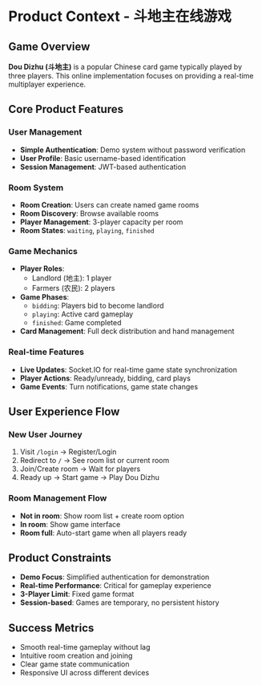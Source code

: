 # Product Context - 斗地主在线游戏

## Game Overview
**Dou Dizhu (斗地主)** is a popular Chinese card game typically played by three players. This online implementation focuses on providing a real-time multiplayer experience.

## Core Product Features

### User Management
- **Simple Authentication**: Demo system without password verification
- **User Profile**: Basic username-based identification
- **Session Management**: JWT-based authentication

### Room System
- **Room Creation**: Users can create named game rooms
- **Room Discovery**: Browse available rooms
- **Player Management**: 3-player capacity per room
- **Room States**: `waiting`, `playing`, `finished`

### Game Mechanics
- **Player Roles**: 
  - Landlord (地主): 1 player
  - Farmers (农民): 2 players
- **Game Phases**:
  - `bidding`: Players bid to become landlord
  - `playing`: Active card gameplay
  - `finished`: Game completed
- **Card Management**: Full deck distribution and hand management

### Real-time Features
- **Live Updates**: Socket.IO for real-time game state synchronization
- **Player Actions**: Ready/unready, bidding, card plays
- **Game Events**: Turn notifications, game state changes

## User Experience Flow

### New User Journey
1. Visit `/login` → Register/Login
2. Redirect to `/` → See room list or current room
3. Join/Create room → Wait for players
4. Ready up → Start game → Play Dou Dizhu

### Room Management Flow
- **Not in room**: Show room list + create room option
- **In room**: Show game interface
- **Room full**: Auto-start game when all players ready

## Product Constraints
- **Demo Focus**: Simplified authentication for demonstration
- **Real-time Performance**: Critical for gameplay experience
- **3-Player Limit**: Fixed game format
- **Session-based**: Games are temporary, no persistent history

## Success Metrics
- Smooth real-time gameplay without lag
- Intuitive room creation and joining
- Clear game state communication
- Responsive UI across different devices
